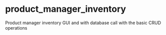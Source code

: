 # product_manager_inventory
Product manager inventory GUI and with database call with the basic CRUD operations 
